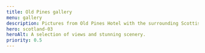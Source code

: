 ```yaml
---
title: Old Pines gallery
menu: gallery
description: Pictures from Old Pines Hotel with the surrounding Scottish highlands and countryside.
hero: scotland-03
heroAlt: A selection of views and stunning scenery.
priority: 0.5
---
```

